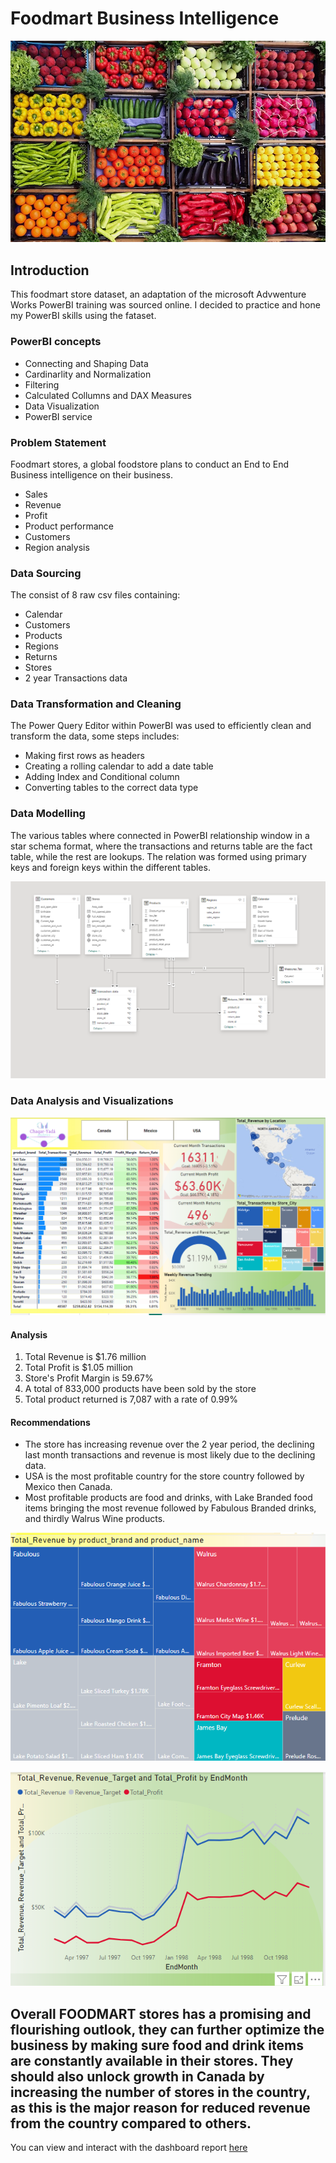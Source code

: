 # Foodmart Business Intelligence

![](FreshProduceKGFdaily.jpg)

## Introduction
This foodmart store dataset, an adaptation of the microsoft Advwenture Works PowerBI training was sourced online. I decided to practice and hone my PowerBI skills using the fataset.

### PowerBI concepts
- Connecting and Shaping Data
- Cardinarlity and Normalization
- Filtering
- Calculated Collumns and DAX Measures
- Data Visualization
- PowerBI service

### Problem Statement
Foodmart stores, a global foodstore plans to conduct an End to End Business intelligence on their business.
- Sales 
- Revenue
- Profit
- Product performance
- Customers
- Region analysis
### Data Sourcing
The consist of 8 raw csv files containing:
- Calendar
- Customers
- Products
- Regions
- Returns
- Stores 
- 2 year Transactions data
### Data Transformation and Cleaning
The Power Query Editor within PowerBI was used to efficiently clean and transform the data, some steps includes:

- Making first rows as headers
- Creating a rolling calendar to add a date table
- Adding Index and Conditional column
- Converting tables to the correct data type
### Data Modelling
The various tables where connected in PowerBI relationship window in a star schema format, where the transactions and returns table are the fact table, while the rest are lookups. The relation was formed using primary keys and foreign keys within the different tables.

![](https://github.com/Tayo202/Foodmart/blob/main/Foodmart%20model.png)

### Data Analysis and Visualizations

![](https://github.com/Tayo202/Foodmart/blob/main/ch%20foodmart.png)
#### Analysis
1. Total Revenue is $1.76 million
2. Total Profit is $1.05 million
3. Store's Profit Margin is 59.67%
4. A total of 833,000 products have been sold by the store
5. Total product returned is 7,087 with a rate of 0.99%
#### Recommendations
- The store has increasing revenue over the 2 year period, the declining last month transactions and revenue is most likely due to the declining data.
- USA is the most profitable country for the store country followed by Mexico then Canada.
- Most profitable products are food and drinks, with Lake Branded food items bringing the most revenue followed by Fabulous Branded drinks, and thirdly Walrus Wine products.
  
![](https://github.com/Tayo202/Foodmart/blob/main/foodm_product%20rev.png)

![](https://github.com/Tayo202/Foodmart/blob/main/foodm_rev_pro_endmonth.png)

Overall FOODMART stores has a promising and flourishing outlook, they can further optimize the business by making sure food and drink items are constantly available in their stores. They should also unlock growth in Canada by increasing the number of stores in the country, as this is the major reason for reduced revenue from the country compared to others.
-

You can view and interact with the dashboard report [here](https://app.powerbi.com/view?r=eyJrIjoiMDNjMjhjNDYtZjY2ZS00NWZlLWJjMGItODJhMjcxMjRmNjcyIiwidCI6ImY0NjVkYjk4LTU0MTEtNDBmOS05OTU2LTk2ZjMxMDVhNjdlZCJ9)


